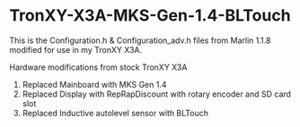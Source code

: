# TronXY-X3A-MKS-Gen-1.4-BLTouch

This is the Configuration.h & Configuration_adv.h files from Marlin 1.1.8 modified for use in my TronXY X3A.

Hardware modifications from stock TronXY X3A

1. Replaced Mainboard with MKS Gen 1.4
2. Replaced Display with RepRapDiscount with rotary encoder and SD card slot
3. Replaced Inductive autolevel sensor with BLTouch
